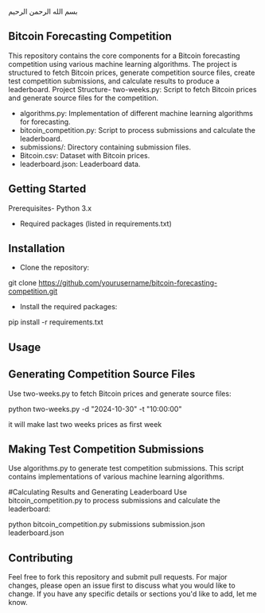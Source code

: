 بسم الله الرحمن الرحیم

## Bitcoin Forecasting Competition
This repository contains the core components for a Bitcoin forecasting competition using various machine learning algorithms. The project is structured to fetch Bitcoin prices, generate competition source files, create test competition submissions, and calculate results to produce a leaderboard.
Project Structure- two-weeks.py: Script to fetch Bitcoin prices and generate source files for the competition.
- algorithms.py: Implementation of different machine learning algorithms for forecasting.
- bitcoin_competition.py: Script to process submissions and calculate the leaderboard.
- submissions/: Directory containing submission files.
- Bitcoin.csv: Dataset with Bitcoin prices.
- leaderboard.json: Leaderboard data.
## Getting Started
Prerequisites- Python 3.x
- Required packages (listed in requirements.txt)
## Installation
- Clone the repository:

git clone https://github.com/yourusername/bitcoin-forecasting-competition.git

- Install the required packages:

pip install -r requirements.txt

## Usage
## Generating Competition Source Files
Use two-weeks.py to fetch Bitcoin prices and generate source files:

python two-weeks.py -d "2024-10-30" -t "10:00:00"

it will make last two weeks prices as first week 

## Making Test Competition Submissions
Use algorithms.py to generate test competition submissions. This script contains implementations of various machine learning algorithms.

#Calculating Results and Generating Leaderboard
Use bitcoin_competition.py to process submissions and calculate the leaderboard:

python bitcoin_competition.py submissions submission.json leaderboard.json

## Contributing
Feel free to fork this repository and submit pull requests. For major changes, please open an issue first to discuss what you would like to change. If you have any specific details or sections you'd like to add, let me know.
